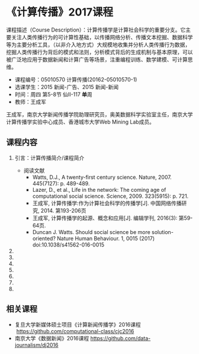 # 《计算传播》2017课程

课程描述（Course Description）：计算传播学是计算社会科学的重要分支。它主要关注人类传播行为的可计算性基础，以传播网络分析、传播文本挖掘、数据科学等为主要分析工具，（以非介入地方式）大规模地收集并分析人类传播行为数据，挖掘人类传播行为背后的模式和法则，分析模式背后的生成机制与基本原理，可以被广泛地应用于数据新闻和计算广告等场景，注重编程训练、数学建模、可计算思维。


- 课程编号：05010570	计算传播(20162-05010570-1)	
- 选课学生：2015 新闻-广告、2015 新闻-新闻	
- 时间：周四 第5-8节 仙Ⅱ-117 **单**周
- 教师：王成军 

王成军，南京大学新闻传播学院助理研究员，奥美数据科学实验室主任，南京大学计算传播学实验中心成员、香港城市大学Web Mining Lab成员。

## 课程内容
1. 引言：计算传播简介/课程简介
    - 阅读文献
        - Watts, D.J., A twenty-first century science. Nature, 2007. 445(7127): p. 489-489.
        - Lazer, D., et al., Life in the network: The coming age of computational social science. Science, 2009. 323(5915): p. 721.
        - 王成军, 计算传播学:作为计算社会科学的传播学[J]. 中国网络传播研究, 2014. 第193-206页
        - 王成军, 计算传播学的起源、概念和应用[J]. 编辑学刊, 2016(3): 第59-64页.
        - Duncan J. Watts. Should social science be more solution-oriented? Nature Human Behaviour. 1, 0015 (2017) doi:10.1038/s41562-016-0015

2. 
3. 
4. 
5. 
6. 
7. 
8. 


## 相关课程

- 复旦大学新媒体硕士项目《计算新闻传播学》2016课程  https://github.com/computational-class/cjc2016
- 南京大学《数据新闻》2016课程 https://github.com/data-journalism/dj2016
